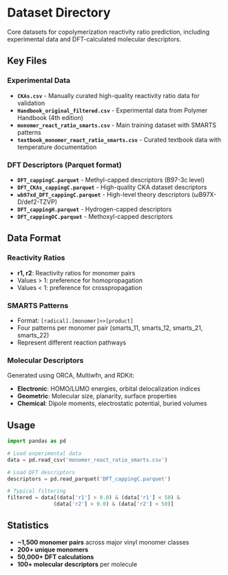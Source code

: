 # Dataset Directory

Core datasets for copolymerization reactivity ratio prediction, including experimental data and DFT-calculated molecular descriptors.

## Key Files

### Experimental Data
- **`CKAs.csv`** - Manually curated high-quality reactivity ratio data for validation
- **`Handbook_original_filtered.csv`** - Experimental data from Polymer Handbook (4th edition)  
- **`monomer_react_ratio_smarts.csv`** - Main training dataset with SMARTS patterns
- **`textbook_monomer_react_ratio_smarts.csv`** - Curated textbook data with temperature documentation

### DFT Descriptors (Parquet format)
- **`DFT_cappingC.parquet`** - Methyl-capped descriptors (B97-3c level)
- **`DFT_CKAs_cappingC.parquet`** - High-quality CKA dataset descriptors
- **`wb97xd_DFT_cappingC.parquet`** - High-level theory descriptors (ωB97X-D/def2-TZVP)
- **`DFT_cappingH.parquet`** - Hydrogen-capped descriptors
- **`DFT_cappingOC.parquet`** - Methoxyl-capped descriptors

## Data Format

### Reactivity Ratios
- **r1, r2**: Reactivity ratios for monomer pairs
- Values > 1: preference for homopropagation
- Values < 1: preference for crosspropagation

### SMARTS Patterns  
- Format: `[radical].[monomer]>>[product]`
- Four patterns per monomer pair (smarts_11, smarts_12, smarts_21, smarts_22)
- Represent different reaction pathways

### Molecular Descriptors
Generated using ORCA, Multiwfn, and RDKit:
- **Electronic**: HOMO/LUMO energies, orbital delocalization indices
- **Geometric**: Molecular size, planarity, surface properties  
- **Chemical**: Dipole moments, electrostatic potential, buried volumes

## Usage

```python
import pandas as pd

# Load experimental data
data = pd.read_csv('monomer_react_ratio_smarts.csv')

# Load DFT descriptors  
descriptors = pd.read_parquet('DFT_cappingC.parquet')

# Typical filtering
filtered = data[(data['r1'] > 0.0) & (data['r1'] < 50) & 
               (data['r2'] > 0.0) & (data['r2'] < 50)]
```

## Statistics
- **~1,500 monomer pairs** across major vinyl monomer classes
- **200+ unique monomers** 
- **50,000+ DFT calculations**
- **100+ molecular descriptors** per molecule
